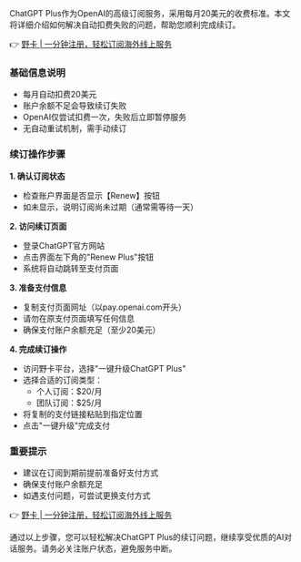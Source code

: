 ChatGPT Plus作为OpenAI的高级订阅服务，采用每月20美元的收费标准。本文将详细介绍如何解决自动扣费失败的问题，帮助您顺利完成续订。

👉 [野卡 | 一分钟注册，轻松订阅海外线上服务](https://bit.ly/bewildcard)

### 基础信息说明

- 每月自动扣费20美元
- 账户余额不足会导致续订失败
- OpenAI仅尝试扣费一次，失败后立即暂停服务
- 无自动重试机制，需手动续订

### 续订操作步骤

**1. 确认订阅状态**
- 检查账户界面是否显示【Renew】按钮
- 如未显示，说明订阅尚未过期（通常需等待一天）

**2. 访问续订页面**
- 登录ChatGPT官方网站
- 点击界面左下角的"Renew Plus"按钮
- 系统将自动跳转至支付页面

**3. 准备支付信息**
- 复制支付页面网址（以pay.openai.com开头）
- 请勿在原支付页面填写任何信息
- 确保支付账户余额充足（至少20美元）

**4. 完成续订操作**
- 访问野卡平台，选择"一键升级ChatGPT Plus"
- 选择合适的订阅类型：
  - 个人订阅：$20/月
  - 团队订阅：$25/月
- 将复制的支付链接粘贴到指定位置
- 点击"一键升级"完成支付

### 重要提示

- 建议在订阅到期前提前准备好支付方式
- 确保支付账户余额充足
- 如遇支付问题，可尝试更换支付方式

👉 [野卡 | 一分钟注册，轻松订阅海外线上服务](https://bit.ly/bewildcard)

通过以上步骤，您可以轻松解决ChatGPT Plus的续订问题，继续享受优质的AI对话服务。请务必关注账户状态，避免服务中断。